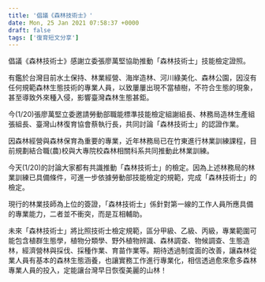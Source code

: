 ```yaml
---
title: '倡議《森林技術士》'
date: Mon, 25 Jan 2021 07:58:37 +0000
draft: false
tags: ['復育短文分享']
---
```


倡議《森林技術士》感謝立委張廖萬堅協助推動「森林技術士」技能檢定證照。

有鑑於台灣目前水土保持、林業經營、海岸造林、河川綠美化、森林公園，因沒有任何規範森林生態技術的專業人員，以致屢屢出現不當植樹，不符合生態的現象，甚至導致外來種入侵，影響臺灣森林生態甚鉅。

今(1/20)張廖萬堅立委邀請勞動部職能標準技能檢定組謝組長、林務局造林生產組張組長、臺灣山林復育協會蔡執行長，共同討論「森林技術士」的認證作業。

因森林經營與森林保育為重要的專業，近年林務局已在竹東進行林業訓練課程，目前規劃結合職(農)校與大專院校森林相關科系共同推動此林業訓練。

今天(1/20)的討論大家都有共識推動「森林技術士」的檢定。因為上述林務局的林業訓練已具備條件，可進一步依據勞動部技能檢定的規範，完成「森林技術士」的檢定。

現行的林業技師為上位的簽證，「森林技術士」係針對第一線的工作人員所應具備的專業能力，二者並不衝突，而是互相輔助。

未來「森林技術士」將比照技術士檢定規範，區分甲級、乙級、丙級，專業範圍可能包含植群生態學，植物分類學、野外植物辨識、森林調查、物候調查、生態造林，經濟營林與採伐、採種作業、育苗作業等。期待透過制度面的改善，讓森林從業人員有基本的森林生態涵養，也讓實務工作進行專業化，相信透過愈來愈多森林專業人員的投入，定能讓台灣早日恢復美麗的山林！